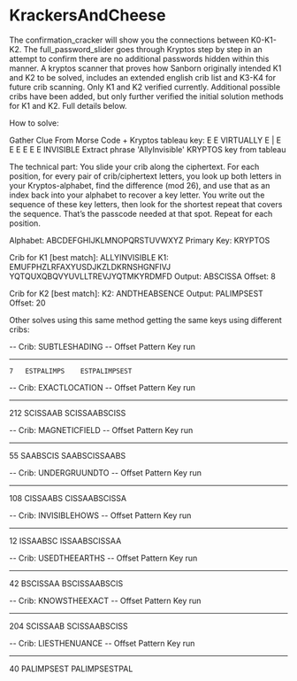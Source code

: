 # KrackersAndCheese
The confirmation_cracker will show you the connections between K0-K1-K2. The full_password_slider goes through Kryptos step by step in an attempt to confirm there are no additional passwords hidden within this manner. A kryptos scanner that proves how Sanborn originally intended K1 and K2 to be solved, includes an extended english crib list and K3-K4 for future crib scanning. Only K1 and K2 verified currently. Additional possible cribs have been added, but only further verified the initial solution methods for K1 and K2. Full details below.

How to solve:

Gather Clue From Morse Code + Kryptos tableau key:
E E VIRTUALLY E | E E E E E E INVISIBLE
Extract phrase 'AllyInvisible'
KRYPTOS key from tableau

The technical part:
You slide your crib along the ciphertext. For each position, for every pair of crib/ciphertext letters, you look up both letters in your Kryptos-alphabet, find the difference (mod 26), and use that as an index back into your alphabet to recover a key letter. You write out the sequence of these key letters, then look for the shortest repeat that covers the sequence. That’s the passcode needed at that spot. Repeat for each position.

Alphabet: ABCDEFGHIJKLMNOPQRSTUVWXYZ
Primary Key: KRYPTOS

Crib for K1 [best match]: ALLYINVISIBLE
K1: EMUFPHZLRFAXYUSDJKZLDKRNSHGNFIVJ YQTQUXQBQVYUVLLTREVJYQTMKYRDMFD
Output: ABSCISSA
Offset: 8

Crib for K2 [best match]:
K2: ANDTHEABSENCE
Output: PALIMPSEST
Offset: 20

Other solves using this same method getting the same keys using different cribs:

-- Crib: SUBTLESHADING --
Offset  Pattern        Key run
------  -------------  -------------------
    7   ESTPALIMPS    ESTPALIMPSEST

-- Crib: EXACTLOCATION --
Offset  Pattern        Key run
------  -------------  -------------------
  212   SCISSAAB      SCISSAABSCISS

-- Crib: MAGNETICFIELD --
Offset  Pattern        Key run
------  -------------  -------------------
   55   SAABSCIS      SAABSCISSAABS

-- Crib: UNDERGRUUNDTO --
Offset  Pattern        Key run
------  -------------  -------------------
  108   CISSAABS      CISSAABSCISSA
  
  -- Crib: INVISIBLEHOWS --
Offset  Pattern        Key run
------  -------------  -------------------
   12   ISSAABSC      ISSAABSCISSAA

-- Crib: USEDTHEEARTHS --
Offset  Pattern        Key run
------  -------------  -------------------
   42   BSCISSAA      BSCISSAABSCIS

-- Crib: KNOWSTHEEXACT --
Offset  Pattern        Key run
------  -------------  -------------------
  204   SCISSAAB      SCISSAABSCISS
  
-- Crib: LIESTHENUANCE --
Offset  Pattern        Key run
------  -------------  -------------------
   40   PALIMPSEST    PALIMPSESTPAL
